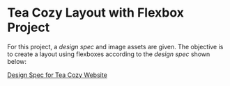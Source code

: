 # Tea Cozy Layout with Flexbox Project

For this project, a *design spec* and image assets are given. The objective is to create a layout using flexboxes according to the *design spec* shown below:

[Design Spec for Tea Cozy Website](https://content.codecademy.com/courses/freelance-1/unit-4/img-tea-cozy-redline.jpg)